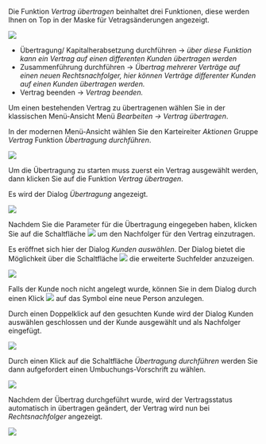 Die Funktion *Vertrag übertragen* beinhaltet drei Funktionen, diese werden Ihnen on Top in der Maske für Vetragsänderungen angezeigt. 

 ![](http://xpecto.github.io/docs/xpecto/Bearbeiten/Vertrag_uebertragen/uebertrag_reiter.png)

 - Übertragung/ Kapitalherabsetzung durchführen -> *über diese Funktion kann ein Vertrag auf einen differenten Kunden übertragen werden*
 - Zusammenführung durchführen -> *Übertrag mehrerer Verträge auf einen neuen Rechtsnachfolger, hier können Verträge differenter Kunden auf einen Kunden übertragen werden.*
 - Vertrag beenden -> *Vertrag beenden.*
 
Um einen bestehenden Vertrag zu übertragenen wählen Sie in der klassischen Menü-Ansicht Menü *Bearbeiten →  Vertrag übertragen*. 

In der modernen Menü-Ansicht wählen Sie den Karteireiter *Aktionen* Gruppe *Vertrag* Funktion *Übertragung durchführen*.

 ![](http://xpecto.github.io/docs/xpecto/Bearbeiten/Vertrag_uebertragen/uebertragen_menue.png)
 
Um die Übertragung zu starten muss zuerst ein Vertrag ausgewählt werden, dann klicken Sie auf die Funktion *Vertrag übertragen*.

Es wird der  Dialog *Übertragung* angezeigt. 
 
![](http://xpecto.github.io/docs/img/img_1461689330179.png)

Nachdem Sie die Parameter für die Übertragung eingegeben haben, klicken Sie auf die Schaltfläche ![](http://xpecto.github.io/docs/img/img_1461745086541.png) um den Nachfolger für den Vertrag einzutragen. 

Es eröffnet sich hier der Dialog *Kunden auswählen*. Der Dialog  bietet die Möglichkeit über die Schaltfläche ![](http://xpecto.github.io/docs/img/img_1461745563222.png) die erweiterte Suchfelder anzuzeigen. 


![](http://xpecto.github.io/docs/img/img_1461745295229.png)

Falls der Kunde noch nicht angelegt wurde, können Sie in dem Dialog durch einen Klick ![](http://xpecto.github.io/docs/img/img_1461745391144.png) auf das Symbol  eine neue Person anzulegen.

Durch einen Doppelklick auf den gesuchten Kunde wird der Dialog Kunden auswählen geschlossen und der Kunde ausgewählt und als Nachfolger eingefügt. 

![](http://xpecto.github.io/docs/img/img_1461746072363.png)

Durch einen Klick auf die Schaltfläche *Übertragung durchführen* werden Sie dann aufgefordert einen Umbuchungs-Vorschrift zu wählen.

![](http://xpecto.github.io/docs/img/img_1443173762535.png)

Nachdem der Übertrag durchgeführt wurde, wird der Vertragsstatus automatisch in übertragen geändert, der Vertrag wird nun bei *Rechtsnachfolger* angezeigt.

![](http://xpecto.github.io/docs/img/img_1461746349219.png)

